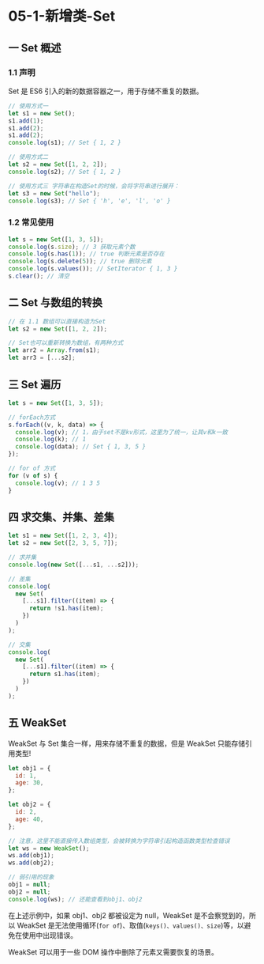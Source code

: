 # 05-1-新增类-Set

## 一 Set 概述

### 1.1 声明

Set 是 ES6 引入的新的数据容器之一，用于存储不重复的数据。

```js
// 使用方式一
let s1 = new Set();
s1.add(1);
s1.add(2);
s1.add(2);
console.log(s1); // Set { 1, 2 }

// 使用方式二
let s2 = new Set([1, 2, 2]);
console.log(s2); // Set { 1, 2 }

// 使用方式三 字符串在构造Set的时候，会将字符串进行展开：
let s3 = new Set("hello");
console.log(s3); // Set { 'h', 'e', 'l', 'o' }
```

### 1.2 常见使用

```js
let s = new Set([1, 3, 5]);
console.log(s.size); // 3 获取元素个数
console.log(s.has(1)); // true 判断元素是否存在
console.log(s.delete(5)); // true 删除元素
console.log(s.values()); // SetIterator { 1, 3 }
s.clear(); // 清空
```

## 二 Set 与数组的转换

```js
// 在 1.1 数组可以直接构造为Set
let s2 = new Set([1, 2, 2]);

// Set也可以重新转换为数组，有两种方式
let arr2 = Array.from(s1);
let arr3 = [...s2];
```

## 三 Set 遍历

```js
let s = new Set([1, 3, 5]);

// forEach方式
s.forEach((v, k, data) => {
  console.log(v); // 1，由于set不是kv形式，这里为了统一，让其v和k一致
  console.log(k); // 1
  console.log(data); // Set { 1, 3, 5 }
});

// for of 方式
for (v of s) {
  console.log(v); // 1 3 5
}
```

## 四 求交集、并集、差集

```js
let s1 = new Set([1, 2, 3, 4]);
let s2 = new Set([2, 3, 5, 7]);

// 求并集
console.log(new Set([...s1, ...s2]));

// 差集
console.log(
  new Set(
    [...s1].filter((item) => {
      return !s1.has(item);
    })
  )
);

// 交集
console.log(
  new Set(
    [...s1].filter((item) => {
      return s1.has(item);
    })
  )
);
```

## 五 WeakSet

WeakSet 与 Set 集合一样，用来存储不重复的数据，但是 WeakSet 只能存储引用类型!

```js
let obj1 = {
  id: 1,
  age: 30,
};

let obj2 = {
  id: 2,
  age: 40,
};

// 注意，这里不能直接传入数组类型，会被转换为字符串引起构造函数类型检查错误
let ws = new WeakSet();
ws.add(obj1);
ws.add(obj2);

// 弱引用的现象
obj1 = null;
obj2 = null;
console.log(ws); // 还能查看到obj1、obj2
```

在上述示例中，如果 obj1、obj2 都被设定为 null，WeakSet 是不会察觉到的，所以 WeakSet 是无法使用循环(`for of`)、取值(`keys()、values()、size`)等，以避免在使用中出现错误。

WeakSet 可以用于一些 DOM 操作中删除了元素又需要恢复的场景。
